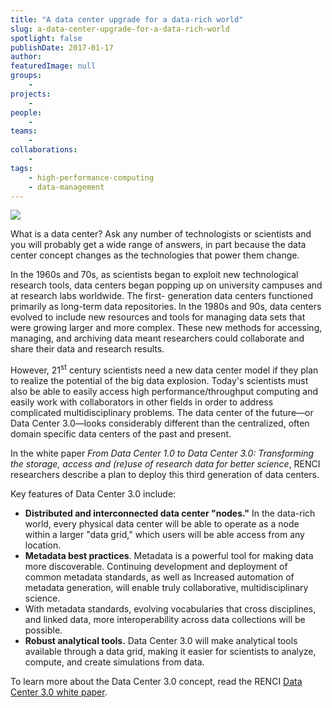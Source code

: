 ```yaml
---
title: "A data center upgrade for a data-rich world"
slug: a-data-center-upgrade-for-a-data-rich-world
spotlight: false
publishDate: 2017-01-17
author: 
featuredImage: null
groups:
    - 
projects:
    - 
people:
    - 
teams: 
    - 
collaborations:
    - 
tags:
    - high-performance-computing
    - data-management
---
```

![](https://renci.org/wp-content/uploads/2017/01/serversdatacenter-201x300.jpg)

What is a data center? Ask any number of technologists or scientists and you will probably get a wide range of answers, in part because the data center concept changes as the technologies that power them change.

In the 1960s and 70s, as scientists began to exploit new technological research tools, data centers began popping up on university campuses and at research labs worldwide. The first- generation data centers functioned primarily as long-term data repositories. In the 1980s and 90s, data centers evolved to include new resources and tools for managing data sets that were growing larger and more complex. These new methods for accessing, managing, and archiving data meant researchers could collaborate and share their data and research results.

However, 21<sup>st</sup> century scientists need a new data center model if they plan to realize the potential of the big data explosion. Today's scientists must also be able to easily access high performance/throughput computing and easily work with collaborators in other fields in order to address complicated multidisciplinary problems. The data center of the future—or Data Center 3.0—looks considerably different than the centralized, often domain specific data centers of the past and present.

In the white paper _From Data Center 1.0 to Data Center 3.0: Transforming the storage, access and (re)use of research data for better science_, RENCI researchers describe a plan to deploy this third generation of data centers.

Key features of Data Center 3.0 include:

*   **Distributed and interconnected data center "nodes."** In the data-rich world, every physical data center will be able to operate as a node within a larger "data grid," which users will be able access from any location.
*   **Metadata best practices**. Metadata is a powerful tool for making data more discoverable. Continuing development and deployment of common metadata standards, as well as Increased automation of metadata generation, will enable truly collaborative, multidisciplinary science.
*   With metadata standards, evolving vocabularies that cross disciplines, and linked data, more interoperability across data collections will be possible.
*   **Robust analytical tools.** Data Center 3.0 will make analytical tools available through a data grid, making it easier for scientists to analyze, compute, and create simulations from data.

To learn more about the Data Center 3.0 concept, read the RENCI [Data Center 3.0 white paper](https://renci.org/wp-content/uploads/2016/12/RENCI-WP-2016_DatCenter3.0-FINAL-12.9.16.pdf).
